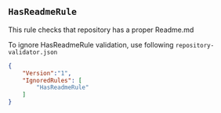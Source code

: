 ## `HasReadmeRule`

This rule checks that repository has a proper Readme.md

To ignore HasReadmeRule validation, use following `repository-validator.json`

```json
{
    "Version":"1",
    "IgnoredRules": [
        "HasReadmeRule"
    ]
}
```

